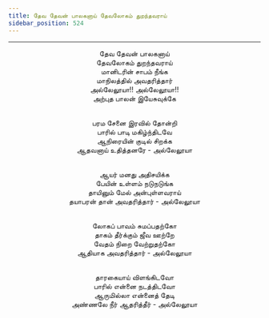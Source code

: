 ```yaml
---
title: தேவ தேவன் பாலகனாய் தேவலோகம் துறந்தவராய்
sidebar_position: 524
---
```


---
<center>
தேவ தேவன் பாலகனாய்<br/>
தேவலோகம் துறந்தவராய்<br/>
மானிடரின் சாபம் நீங்க<br/>
மாநிலத்தில் அவதரித்தார்<br/>
அல்லேலூயா!! அல்லேலூயா!!<br/>
அற்புத பாலன் இயேசுவுக்கே<br/><br/>

பரம சேனை இரவில் தோன்றி<br/>
பாரில் பாடி மகிழ்ந்திடவே<br/>
ஆநிரையின் குடில் சிறக்க<br/>
ஆதவனாய் உதித்தனரே            - அல்லேலூயா<br/><br/>

ஆயர் மனது அதிசயிக்க<br/>
பேயின் உள்ளம் நடுநடுங்க<br/>
தாயினும் மேல் அன்புள்ளவராய்<br/>
தயாபரன் தான் அவதரித்தார்        - அல்லேலூயா<br/><br/>

லோகப் பாவம் சுமப்பதற்கோ<br/>
தாகம் தீர்க்கும் ஜீவ ஊற்றே<br/>
வேதம் நிறை வேற்றுதற்கோ<br/>
ஆதியாக அவதரித்தார்            - அல்லேலூயா<br/><br/>

தாரகையாய் விளங்கிடவோ<br/>
பாரில் என்னை நடத்திடவோ<br/>
ஆருமில்லா என்னைத் தேடி<br/>
அண்ணலே நீர் ஆதரித்தீர்            - அல்லேலூயா
</center>